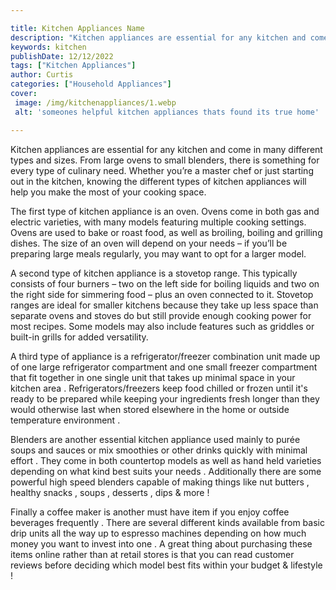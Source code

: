 ```yaml
---

title: Kitchen Appliances Name
description: "Kitchen appliances are essential for any kitchen and come in many different types and sizes. From large ovens to small blenders, t...get more detail"
keywords: kitchen
publishDate: 12/12/2022
tags: ["Kitchen Appliances"]
author: Curtis
categories: ["Household Appliances"]
cover: 
 image: /img/kitchenappliances/1.webp
 alt: 'someones helpful kitchen appliances thats found its true home'

---
```


Kitchen appliances are essential for any kitchen and come in many different types and sizes. From large ovens to small blenders, there is something for every type of culinary need. Whether you’re a master chef or just starting out in the kitchen, knowing the different types of kitchen appliances will help you make the most of your cooking space.

The first type of kitchen appliance is an oven. Ovens come in both gas and electric varieties, with many models featuring multiple cooking settings. Ovens are used to bake or roast food, as well as broiling, boiling and grilling dishes. The size of an oven will depend on your needs – if you’ll be preparing large meals regularly, you may want to opt for a larger model.

A second type of kitchen appliance is a stovetop range. This typically consists of four burners – two on the left side for boiling liquids and two on the right side for simmering food – plus an oven connected to it. Stovetop ranges are ideal for smaller kitchens because they take up less space than separate ovens and stoves do but still provide enough cooking power for most recipes. Some models may also include features such as griddles or built-in grills for added versatility. 

A third type of appliance is a refrigerator/freezer combination unit made up of one large refrigerator compartment and one small freezer compartment that fit together in one single unit that takes up minimal space in your kitchen area . Refrigerators/freezers keep food chilled or frozen until it's ready to be prepared while keeping your ingredients fresh longer than they would otherwise last when stored elsewhere in the home or outside temperature environment . 

Blenders are another essential kitchen appliance used mainly to purée soups and sauces or mix smoothies or other drinks quickly with minimal effort . They come in both countertop models as well as hand held varieties depending on what kind best suits your needs . Additionally there are some powerful high speed blenders capable of making things like nut butters , healthy snacks , soups , desserts , dips & more ! 

Finally a coffee maker is another must have item if you enjoy coffee beverages frequently . There are several different kinds available from basic drip units all the way up to espresso machines depending on how much money you want to invest into one . A great thing about purchasing these items online rather than at retail stores is that you can read customer reviews before deciding which model best fits within your budget & lifestyle !
